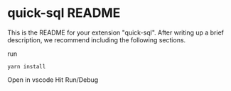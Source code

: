 # quick-sql README

This is the README for your extension "quick-sql". After writing up a brief description, we recommend including the following sections.

run 
```
yarn install
```

Open in vscode
Hit Run/Debug

